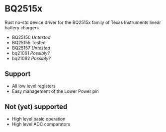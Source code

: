 # BQ2515x
Rust no-std device driver for the BQ2515x family of Texas Instruments linear battery chargers.

* BQ25150 *Untested*
* BQ25155 Tested
* BQ25157 *Untested*
* bq21061 *Possibly?*
* bq21062 *Possibly?*

## Support
* All low level registers
* Easy management of the Lower Power pin

## Not (yet) supported
* High level basic operation
* High level ADC comparators
